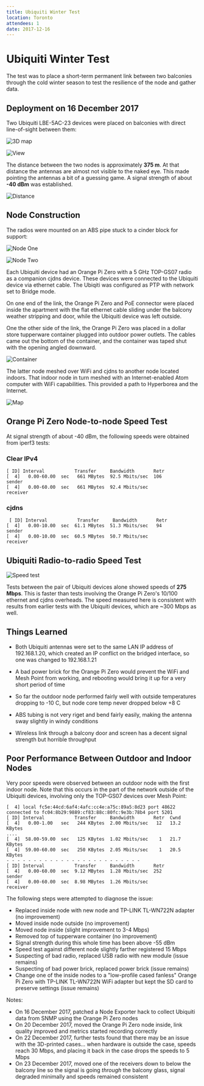 ```yaml
---
title: Ubiquiti Winter Test
location: Toronto
attendees: 1
date: 2017-12-16
---
```


# Ubiquiti Winter Test

The test was to place a short-term permanent link between two balconies through the cold winter season to test the resilience of the node and gather data.

## Deployment on 16 December 2017

Two Ubiquiti LBE-5AC-23 devices were placed on balconies with direct line-of-sight between them:

![3D map](../images/20171216_ubiquiti-winter-test.png?raw=true)

![View](../images/20171216_ubiquiti-winter-test2.png?raw=true)

The distance between the two nodes is approximately **375 m**. At that distance the antennas are almost not visible to the naked eye. This made pointing the antennas a bit of a guessing game. A signal strength of about **-40 dBm** was established.

![Distance](../images/20171216_ubiquiti-winter-test3.png?raw=true)

## Node Construction

The radios were mounted on an ABS pipe stuck to a cinder block for support:

![Node One](../images/20171216_ubiquiti-winter-test4.png?raw=true)

![Node Two](../images/20171216_ubiquiti-winter-test5.png?raw=true)

Each Ubiquiti device had an Orange Pi Zero with a 5 GHz TOP-GS07 radio as a companion cjdns device. These devices were connected to the Ubiquiti device via ethernet cable. The Ubiqiti was configured as PTP with network set to Bridge mode.

On one end of the link, the Orange Pi Zero and PoE connector were placed inside the apartment with the flat ethernet cable sliding under the balcony weather stripping and door, while the Ubiquiti device was left outside.

One the other side of the link, the Orange Pi Zero was placed in a dollar store tupperware container plugged into outdoor power outlets. The cables came out the bottom of the container, and the container was taped shut with the opening angled downward.

![Container](../images/20171216_ubiquiti-winter-test6.png?raw=true)

The latter node meshed over WiFi and cjdns to another node located indoors. That indoor node in turn meshed with an Internet-enabled Atom computer with WiFi capabilities. This provided a path to Hyperborea and the Internet.

![Map](../images/20171216_ubiquiti-winter-test7.png?raw=true)

## Orange Pi Zero Node-to-node Speed Test

At signal strength of about -40 dBm, the following speeds were obtained from iperf3 tests:

### Clear IPv4

```
[ ID] Interval           Transfer     Bandwidth       Retr
[  4]   0.00-60.00  sec   661 MBytes  92.5 Mbits/sec  106             sender
[  4]   0.00-60.00  sec   661 MBytes  92.4 Mbits/sec                  receiver
```

### cjdns

```
 [ ID] Interval           Transfer     Bandwidth       Retr
[  4]   0.00-10.00  sec  61.1 MBytes  51.3 Mbits/sec   94             sender
[  4]   0.00-10.00  sec  60.5 MBytes  50.7 Mbits/sec                  receiver
```

## Ubiquiti Radio-to-radio Speed Test

![Speed test](../images/20171216_ubiquiti-winter-test8.png)

Tests between the pair of Ubiquiti devices alone showed speeds of **275 Mbps**. This is faster than tests involving the Orange Pi Zero's 10/100 ethernet and cjdns overheads. The speed measured here is consistent with results from earlier tests with the Ubiquiti devices, which are ~300 Mbps as well.

## Things Learned

* Both Ubiquiti antennas were set to the same LAN IP address of 192.168.1.20, which created an IP conflict on the bridged interface, so one was changed to 192.168.1.21

* A bad power brick for the Orange Pi Zero would prevent the WiFi and Mesh Point from working, and rebooting would bring it up for a very short period of time

* So far the outdoor node performed fairly well with outside temperatures dropping to -10 C, but node core temp never dropped below +8 C

* ABS tubing is not very riget and bend fairly easily, making the antenna sway slightly in windy conditions

* Wireless link through a balcony door and screen has a decent signal strength but horrible throughput

## Poor Performance Between Outdoor and Indoor Nodes

Very poor speeds were observed between an outdoor node with the first indoor node. Note that this occurs in the part of the network outside of the Ubiquiti devices, involving only the TOP-GS07 devices over Mesh Point:

```
[  4] local fc5e:44cd:6af4:4afc:cc4e:a75c:89a5:8d23 port 48622 connected to fc04:8b29:9889:cf83:88c:80fc:9e3b:78b4 port 5201
[ ID] Interval           Transfer     Bandwidth       Retr  Cwnd
[  4]   0.00-1.00   sec   244 KBytes  2.00 Mbits/sec   12   13.2 KBytes
....
[  4]  58.00-59.00  sec   125 KBytes  1.02 Mbits/sec    1   21.7 KBytes
[  4]  59.00-60.00  sec   250 KBytes  2.05 Mbits/sec    1   20.5 KBytes
- - - - - - - - - - - - - - - - - - - - - - - - -
[ ID] Interval           Transfer     Bandwidth       Retr
[  4]   0.00-60.00  sec  9.12 MBytes  1.28 Mbits/sec  252             sender
[  4]   0.00-60.00  sec  8.98 MBytes  1.26 Mbits/sec                  receiver
```

The following steps were attempted to diagnose the issue:

* Replaced inside node with new node and TP-LINK TL-WN722N adapter (no improvement)
* Moved inside node outside (no improvement)
* Moved node inside (slight improvement to 3-4 Mbps)
* Removed top of tupperware container (no improvement)
* Signal strength during this whole time has been above -55 dBm
* Speed test against different node slightly farther registered 15 Mbps
* Suspecting of bad radio, replaced USB radio with new module (issue remains)
* Suspecting of bad power brick, replaced power brick (issue remains)
* Change one of the inside nodes to a "low-profile cased fanless" Orange Pi Zero with TP-LINK TL-WN722N WiFi adapter but kept the SD card to preserve settings (issue remains)

Notes:

* On 16 December 2017, patched a Node Exporter hack to collect Ubiquiti data from SNMP using the Orange Pi Zero nodes
* On 20 December 2017, moved the Orange Pi Zero node inside, link quality improved and metrics started recording correctly
* On 22 December 2017, further tests found that there may be an issue with the 3D-printed cases... when hardware is outside the case, speeds reach 30 Mbps, and placing it back in the case drops the speeds to 5 Mbps
* On 23 December 2017, moved one of the receivers down to below the balcony line so the signal is going _through_ the balcony glass, signal degraded minimally and speeds remained consistent